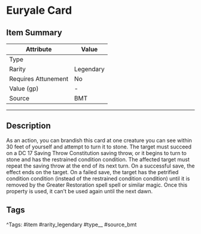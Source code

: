 # Euryale Card

## Item Summary

| Attribute            | Value                        |
|----------------------|------------------------------|
| Type                 |   |
| Rarity               | Legendary             |
| Requires Attunement  | No                |
| Value (gp)           | -    |
| Source               | BMT |

---

## Description

As an action, you can brandish this card at one creature you can see within 30 feet of yourself and attempt to turn it to stone. The target must succeed on a DC 17 Saving Throw Constitution saving throw, or it begins to turn to stone and has the restrained condition condition. The affected target must repeat the saving throw at the end of its next turn. On a successful save, the effect ends on the target. On a failed save, the target has the petrified condition condition (instead of the restrained condition condition) until it is removed by the Greater Restoration spell spell or similar magic. Once this property is used, it can't be used again until the next dawn.

## Tags

^Tags: #item #rarity_legendary #type__ #source_bmt